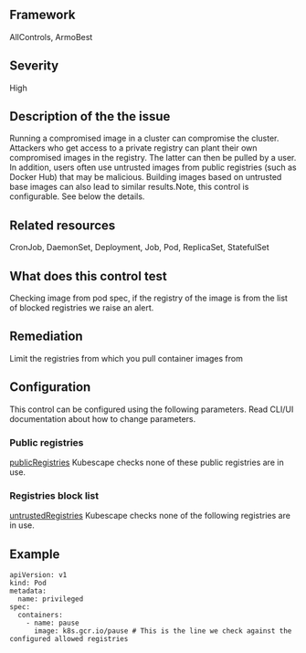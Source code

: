 ## Framework
AllControls, ArmoBest
 
## Severity
High

## Description of the the issue
Running a compromised image in a cluster can compromise the cluster. Attackers who get access to a private registry can plant their own compromised images in the registry. The latter can then be pulled by a user. In addition, users often use untrusted images from public registries (such as Docker Hub) that may be malicious. Building images based on untrusted base images can also lead to similar results.Note, this control is configurable. See below the details.
 
## Related resources
CronJob, DaemonSet, Deployment, Job, Pod, ReplicaSet, StatefulSet
 
## What does this control test
Checking image from pod spec, if the registry of the image is from the list of blocked registries we raise an alert.
 
## Remediation
Limit the registries from which you pull container images from
 
## Configuration
 This control can be configured using the following parameters. Read CLI/UI documentation about how to change parameters.
 
### Public registries
[publicRegistries](doc:configuration_parameter_publicregistries)
Kubescape checks none of these public registries are in use.
 
### Registries block list
[untrustedRegistries](doc:configuration_parameter_untrustedregistries)
Kubescape checks none of the following registries are in use.
 
## Example
```
apiVersion: v1
kind: Pod
metadata:
  name: privileged
spec:
  containers:
    - name: pause
      image: k8s.gcr.io/pause # This is the line we check against the configured allowed registries 
```
